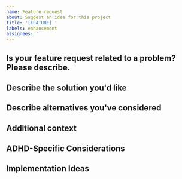 ```yaml
---
name: Feature request
about: Suggest an idea for this project
title: '[FEATURE] '
labels: enhancement
assignees: ''
---
```


## Is your feature request related to a problem? Please describe.

<!-- A clear and concise description of what the problem is. Ex. I'm always frustrated when [...] -->

## Describe the solution you'd like

<!-- A clear and concise description of what you want to happen -->

## Describe alternatives you've considered

<!-- A clear and concise description of any alternative solutions or features you've considered -->

## Additional context

<!-- Add any other context or screenshots about the feature request here -->

## ADHD-Specific Considerations

<!-- How would this feature specifically help users with ADHD? -->

## Implementation Ideas

<!-- Optional: share any ideas on how this could be implemented -->
